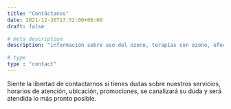 ```yaml
---
title: "Contáctanos"
date: 2021-12-30T17:52:00+06:00
draft: false

# meta description
description: "información sobre uso del ozono, terapías con ozono, efecto del ozono, ozono en Villahermosa"

# type
type : "contact"
---
```


Siente la libertad de contactarnos si tienes dudas sobre nuestros servicios, horarios de atención, ubicación, promociones, se canalizará su duda y será atendida lo más pronto posible.